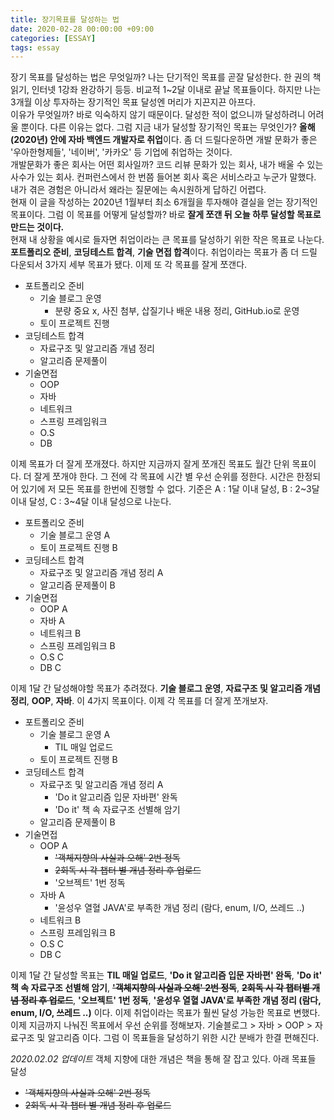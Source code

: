```yaml
---
title: 장기목표를 달성하는 법
date: 2020-02-28 00:00:00 +09:00
categories: [ESSAY]
tags: essay
---
```



장기 목표를 달성하는 법은 무엇일까? 나는 단기적인 목표를 곧잘 달성한다. 한 권의 책 읽기, 인터넷 1강좌 완강하기 등등. 비교적 1~2달 이내로 끝날 목표들이다. 하지만 나는 3개월 이상 투자하는 장기적인 목표 달성엔 머리가 지끈지끈 아프다.<br>
이유가 무엇일까? 바로 익숙하지 않기 때문이다. 달성한 적이 없으니까 달성하려니 어려울 뿐이다. 다른 이유는 없다. 그럼 지금 내가 달성할 장기적인 목표는 무엇인가? **올해(2020년) 안에 자바 백엔드 개발자로 취업**이다. 좀 더 드릴다운하면 개발 문화가 좋은 '우아한형제들', '네이버', '카카오' 등 기업에 취업하는 것이다.<br> 
개발문화가 좋은 회사는 어떤 회사일까? 코드 리뷰 문화가 있는 회사, 내가 배울 수 있는 사수가 있는 회사. 컨퍼런스에서 한 번쯤 들어본 회사 혹은 서비스라고 누군가 말했다. 내가 겪은 경험은 아니라서 왜라는 질문에는 속시원하게 답하긴 어렵다.<br> 
현재 이 글을 작성하는 2020년 1월부터 최소 6개월을 투자해야 결실을 얻는 장기적인 목표이다. 그럼 이 목표를 어떻게 달성할까? 바로 **잘게 쪼갠 뒤 오늘 하루 달성할 목표로 만드는 것이다.**<br>
 현재 내 상황을 예시로 들자면 취업이라는 큰 목표를 달성하기 위한 작은 목표로 나눈다. **포트폴리오 준비**, **코딩테스트 합격**, **기술 면접 합격**이다. 취업이라는 목표가 좀 더 드릴 다운되서 3가지 세부 목표가 됐다. 이제 또 각 목표를 잘게 쪼갠다.<br>
- 포트폴리오 준비
    - 기술 블로그 운영 
        - 분량 중요 x, 사진 첨부, 삽질기나 배운 내용 정리, GitHub.io로 운영
    - 토이 프로젝트 진행
- 코딩테스트 합격
    - 자료구조 및 알고리즘 개념 정리
    - 알고리즘 문제풀이
- 기술면접
    - OOP
    - 자바
    - 네트워크
    - 스프링 프레임워크
    - O.S
    - DB

이제 목표가 더 잘게 쪼개졌다. 하지만 지금까지 잘게 쪼개진 목표도 월간 단위 목표이다. 더 잘게 쪼개야 한다. 그 전에 각 목표에 시간 별 우선 순위를 정한다. 시간은 한정되어 있기에 저 모든 목표를 한번에 진행할 수 없다. 기준은 A : 1달 이내 달성, B : 2\~3달 이내 달성, C : 3\~4달 이내 달성으로 나눈다.<br>
- 포트폴리오 준비
    - 기술 블로그 운영 A
    - 토이 프로젝트 진행 B
- 코딩테스트 합격
    - 자료구조 및 알고리즘 개념 정리 A
    - 알고리즘 문제풀이 B
- 기술면접
    - OOP A
    - 자바 A
    - 네트워크 B
    - 스프링 프레임워크 B
    - O.S C
    - DB C

이제 1달 간 달성해야할 목표가 추려졌다. **기술 블로그 운영**, **자료구조 및 알고리즘 개념 정리**, **OOP**, **자바**. 이 4가지 목표이다. 이제 각 목표를 더 잘게 쪼개보자.
- 포트폴리오 준비
    - 기술 블로그 운영 A
        - TIL 매일 업로드
    - 토이 프로젝트 진행 B
- 코딩테스트 합격
    - 자료구조 및 알고리즘 개념 정리 A
        - 'Do it 알고리즘 입문 자바편' 완독
        - 'Do it' 책 속 자료구조 선별해 암기
    - 알고리즘 문제풀이 B
- 기술면접
    - OOP A
        - ~~'객체지향의 사실과 오해' 2번 정독~~
        - ~~2회독 시 각 챕터 별 개념 정리 후 업로드~~
        - '오브젝트' 1번 정독
    - 자바 A
        - '윤성우 열혈 JAVA'로 부족한 개념 정리 (람다, enum, I/O, 쓰레드 ..)
    - 네트워크 B
    - 스프링 프레임워크 B
    - O.S C
    - DB C

이제 1달 간 달성할 목표는 **TIL 매일 업로드**, **'Do it 알고리즘 입문 자바편' 완독**, **'Do it' 책 속 자료구조 선별해 암기**, ~~**'객체지향의 사실과 오해' 2번 정독**~~, ~~**2회독 시 각 챕터별 개념 정리 후 업로드**~~, **'오브젝트' 1번 정독**, **'윤성우 열혈 JAVA'로 부족한 개념 정리 (람다, enum, I/O, 쓰레드 ..)** 이다. 이제 취업이라는 목표가 훨씬 달성 가능한 목표로 변했다.<br>
이제 지금까지 나눠진 목표에서 우선 순위를 정해보자. 기술블로그 > 자바 > OOP > 자료구조 및 알고리즘 이다. 그럼 이 목표들을 달성하기 위한 시간 분배가 한결 편해진다.<br>

*2020.02.02 업데이트*
객체 지향에 대한 개념은 책을 통해 잘 잡고 있다. 아래 목표들 달성
- ~~'객체지향의 사실과 오해' 2번 정독~~
- ~~2회독 시 각 챕터 별 개념 정리 후 업로드~~



